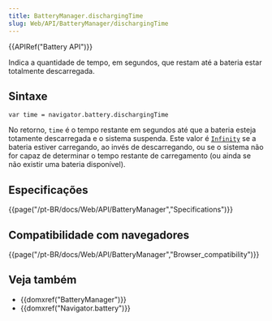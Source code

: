 ```yaml
---
title: BatteryManager.dischargingTime
slug: Web/API/BatteryManager/dischargingTime
---
```


{{APIRef("Battery API")}}

Indica a quantidade de tempo, em segundos, que restam até a bateria estar totalmente descarregada.

## Sintaxe

```
var time = navigator.battery.dischargingTime
```

No retorno, `time` é o tempo restante em segundos até que a bateria esteja totamente descarregada e o sistema suspenda. Este valor é [`Infinity`](/pt-BR/docs/JavaScript/Reference/Global_Objects/Infinity) se a bateria estiver carregando, ao invés de descarregando, ou se o sistema não for capaz de determinar o tempo restante de carregamento (ou ainda se não existir uma bateria disponível).

## Especificações

{{page("/pt-BR/docs/Web/API/BatteryManager","Specifications")}}

## Compatibilidade com navegadores

{{page("/pt-BR/docs/Web/API/BatteryManager","Browser_compatibility")}}

## Veja também

- {{domxref("BatteryManager")}}
- {{domxref("Navigator.battery")}}
